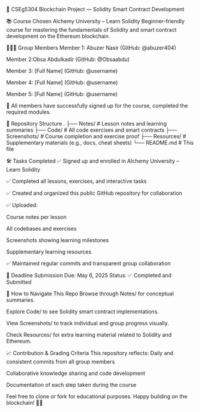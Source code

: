 
🔗 CSEg5304 Blockchain Project — Solidity Smart Contract Development

📚 Course Chosen
Alchemy University – Learn Solidity
 Beginner-friendly course for mastering the fundamentals of Solidity and smart contract development on the Ethereum blockchain.


🧑‍🤝‍🧑 Group Members
Member 1: Abuzer Nasir (GitHub: @abuzer404)


Member 2:Obsa Abdulkadir (GitHub: @Obsaabdu)


Member 3: [Full Name] (GitHub: @username)


Member 4: [Full Name] (GitHub: @username)


Member 5: [Full Name] (GitHub: @username)


📌 All members have successfully signed up for the course, completed the required modules.


📁 Repository Structure
. 
├── Notes/               # Lesson notes and learning summaries
├── Code/                # All code exercises and smart contracts
├── Screenshots/         # Course completion and exercise proof
├── Resources/           # Supplementary materials (e.g., docs, cheat sheets)
└── README.md            # This file



🛠️ Tasks Completed
✅ Signed up and enrolled in Alchemy University – Learn Solidity


✅ Completed all lessons, exercises, and interactive tasks


✅ Created and organized this public GitHub repository for collaboration



✅ Uploaded:


Course notes per lesson


All codebases and exercises


Screenshots showing learning milestones


Supplementary learning resources


✅ Maintained regular commits and transparent group collaboration




📅 Deadline
Submission Due: May 6, 2025
 Status: ✅ Completed and Submitted


📝 How to Navigate This Repo
Browse through Notes/ for conceptual summaries.


Explore Code/ to see Solidity smart contract implementations.


View Screenshots/ to track individual and group progress visually.


Check Resources/ for extra learning material related to Solidity and Ethereum.




📈 Contribution & Grading Criteria
This repository reflects:
Daily and consistent commits from all group members


Collaborative knowledge sharing and code development


Documentation of each step taken during the course



Feel free to clone or fork for educational purposes. Happy building on the blockchain! 🧱🚀

